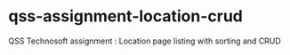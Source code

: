 # qss-assignment-location-crud
QSS Technosoft assignment : Location page listing with sorting and CRUD
